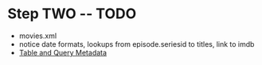 Step TWO -- TODO
================
* movies.xml
* notice date formats, lookups from episode.seriesid to titles, link to imdb
* [Table and Query Metadata](https://www.labkey.org/wiki/home/Documentation/page.view?name=columnMetadata)
